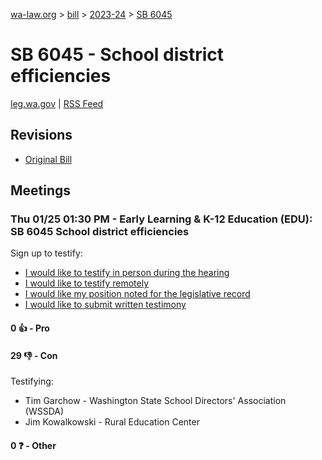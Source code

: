 [wa-law.org](/) > [bill](/bill/) > [2023-24](/bill/2023-24/) > [SB 6045](/bill/2023-24/sb/6045/)

# SB 6045 - School district efficiencies
[leg.wa.gov](https://app.leg.wa.gov/billsummary?BillNumber=6045&Year=2023&Initiative=false) | [RSS Feed](./rss.xml)

## Revisions
* [Original Bill](1/)

## Meetings
### Thu 01/25 01:30 PM - Early Learning & K-12 Education (EDU): SB 6045 School district efficiencies
Sign up to testify:
* [I would like to testify in person during the hearing](https://app.leg.wa.gov/csi/Testifier/Add?chamber=House&mId=31767&aId=157311&caId=23410&tId=1)
* [I would like to testify remotely](https://app.leg.wa.gov/csi/Testifier/Add?chamber=House&mId=31767&aId=157311&caId=23410&tId=2)
* [I would like my position noted for the legislative record](https://app.leg.wa.gov/csi/Testifier/Add?chamber=House&mId=31767&aId=157311&caId=23410&tId=3)
* [I would like to submit written testimony](https://app.leg.wa.gov/csi/Testifier/Add?chamber=House&mId=31767&aId=157311&caId=23410&tId=4)

#### 0 👍 - Pro

#### 29 👎 - Con
Testifying:
* Tim Garchow - Washington State School Directors' Association (WSSDA)
* Jim Kowalkowski - Rural Education Center

#### 0 ❓ - Other
